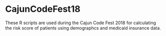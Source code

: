 # CajunCodeFest18

These R scripts are used during the Cajun Code Fest 2018 for calculating the risk score of patients using demographcs and medicaid insurance data.
